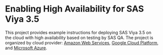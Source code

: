 # Enabling High Availability for SAS Viya 3.5

This project provides example instructions for deploying SAS Viya
3.5 on the cloud with high availability based on testing
by SAS QA. The project is organized by cloud provider:
[Amazon Web Services](https://github.com/sassoftware/sas-viya-3.5-ha-deployment/tree/main/sas-viya-3.5-ha-deployment-on-aws),
[Google Cloud Platform](https://github.com/sassoftware/sas-viya-3.5-ha-deployment/tree/main/sas-viya-3.5-ha-deployment-on-gcp),
and [Microsoft Azure](https://github.com/sassoftware/sas-viya-3.5-ha-deployment/tree/main/sas-viya-3.5-ha-deployment-on-microsoft-azure).
